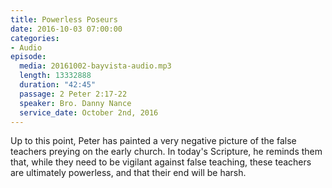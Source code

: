 ```yaml
---
title: Powerless Poseurs
date: 2016-10-03 07:00:00
categories:
- Audio
episode:
  media: 20161002-bayvista-audio.mp3
  length: 13332888
  duration: "42:45"
  passage: 2 Peter 2:17-22
  speaker: Bro. Danny Nance
  service_date: October 2nd, 2016
---
```

Up to this point, Peter has painted a very negative picture of the false teachers preying on the early church. In today's Scripture, he reminds them that, while they need to be vigilant against false teaching, these teachers are ultimately powerless, and that their end will be harsh.
